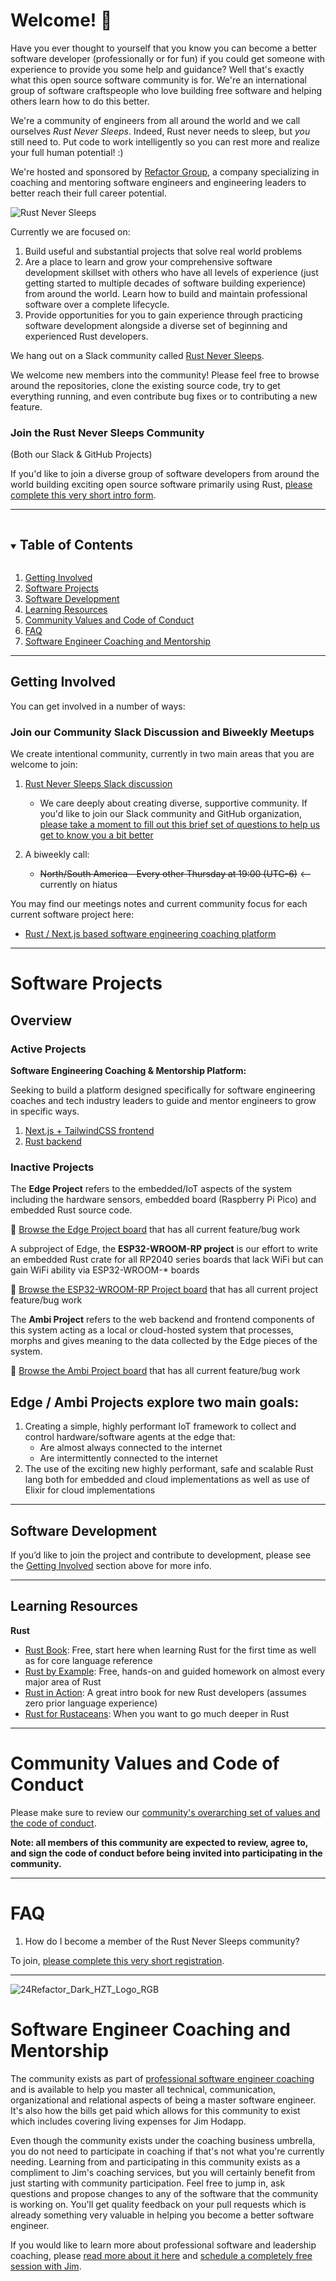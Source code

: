 
# Welcome! 👋

Have you ever thought to yourself that you know you can become a better software developer (professionally or for fun) if you could get
someone with experience to provide you some help and guidance? Well that's exactly what this open source software community is for. We're
an international group of software craftspeople who love building free software and helping others learn how to do this better.

We're a community of engineers from all around the world and we call ourselves _Rust Never Sleeps_. Indeed, Rust never needs to sleep,
but _you_ still need to. Put code to work intelligently so you can rest more and realize your full human potential! :)

We're hosted and sponsored by [Refactor Group](https://refactorgroup.com), a company specializing in coaching
and mentoring software engineers and engineering leaders to better reach their full career potential.

<img src="https://user-images.githubusercontent.com/3219120/176586737-25719582-1b07-4552-a1bd-1e1c6a526a9d.png" alt="Rust Never Sleeps">

Currently we are focused on:

1. Build useful and substantial projects that solve real world problems
2. Are a place to learn and grow your comprehensive software development skillset with others who have all levels of experience (just getting started
to multiple decades of software building experience) from around the world. Learn how to build and maintain professional software over a complete lifecycle.
3. Provide opportunities for you to gain experience through practicing software development alongside a diverse set of beginning and experienced Rust developers.

We hang out on a Slack community called [Rust Never Sleeps](https://rustneversleepshq.slack.com/).

We welcome new members into the community! Please feel free to browse around the repositories, clone the existing source code, try to get everything running,
and even contribute bug fixes or to contributing a new feature.

### Join the Rust Never Sleeps Community
(Both our Slack & GitHub Projects)

If you'd like to join a diverse group of software developers from around the world building
exciting open source software primarily using Rust, [please complete this very short intro form](https://rustneversleeps.wufoo.com/forms/z1x3dy1j0ycafxq/).

***

<!-- TABLE OF CONTENTS -->
<details open="open">
  <summary><h2 style="display: inline-block">Table of Contents</h2></summary>
  <ol>
    <li><a href="#getting-involved">Getting Involved</a></li>
    <li><a href="#software-projects">Software Projects</a></li>
    <li><a href="#software-development">Software Development</a></li>
    <li><a href="#learning-resources">Learning Resources</a></li>
    <li><a href="#community-values-and-code-of-conduct">Community Values and Code of Conduct</a></li>
    <li><a href="#faq">FAQ</a></li>
    <li><a href="#software-engineer-coaching-and-mentorship">Software Engineer Coaching and Mentorship</a></li>
  </ol>
</details>

***

<!-- GETTING INVOLVED -->

## Getting Involved

You can get involved in a number of ways:

### Join our Community Slack Discussion and Biweekly Meetups

We create intentional community, currently in two main areas that you are welcome to join:

1. [Rust Never Sleeps Slack discussion](https://rustneversleepshq.slack.com/)
   * We care deeply about creating diverse, supportive community. If you'd like to join our Slack community and GitHub organization, [please take a moment to fill out this brief set of questions to help us get to know you a bit better](https://rustneversleeps.wufoo.com/forms/z1x3dy1j0ycafxq/)

2. A biweekly call:
   * ~~North/South America - Every other Thursday at 19:00 (UTC-6)~~ <-- currently on hiatus


You may find our meetings notes and current community focus for each current software project here:
 * [Rust / Next.js based software engineering coaching platform](https://github.com/refactor-group/refactor-platform-fe#intro)

***

<!-- SOFTWARE PROJECTS -->

# Software Projects

## Overview

### Active Projects

**Software Engineering Coaching & Mentorship Platform:**

Seeking to build a platform designed specifically for software engineering coaches and tech industry leaders to guide and mentor engineers to grow in specific ways.

1. [Next.js + TailwindCSS frontend](https://github.com/refactor-group/refactor-platform-fe)
2. [Rust backend](https://github.com/refactor-group/refactor-platform-rs)


### Inactive Projects

The __Edge Project__ refers to the embedded/IoT aspects of the system including the hardware sensors, embedded board (Raspberry Pi Pico)
and embedded Rust source code.

👀 [Browse the Edge Project board](https://github.com/orgs/refactor-group/projects/3/views/1) that has all current feature/bug work

A subproject of Edge, the __ESP32-WROOM-RP project__ is our effort to write an embedded Rust crate for all RP2040 series boards that lack WiFi but can gain WiFi ability via ESP32-WROOM-* boards

👀 [Browse the ESP32-WROOM-RP Project board](https://github.com/orgs/refactor-group/projects/5) that has all current project feature/bug work

The __Ambi Project__ refers to the web backend and frontend components of this system acting as a local or cloud-hosted system that
processes, morphs and gives meaning to the data collected by the Edge pieces of the system.

👀 [Browse the Ambi Project board](https://github.com/orgs/refactor-group/projects/1/views/1?layout=board) that
has all current feature/bug work


## Edge / Ambi Projects explore two main goals:

1. Creating a simple, highly performant IoT framework to collect and control hardware/software agents at the edge that:
    * Are almost always connected to the internet
    * Are intermittently connected to the internet
2. The use of the exciting new highly performant, safe and scalable Rust lang both for embedded and cloud implementations as well
  as use of Elixir for cloud implementations

***

<!-- SOFTWARE DEVELOPMENT -->

## Software Development

If you’d like to join the project and contribute to development, please see the [Getting Involved](#getting-involved) section above for more info.

***

<!-- LEARNING RESOURCES -->

## Learning Resources

__Rust__
 * [Rust Book](https://doc.rust-lang.org/book/): Free, start here when learning Rust for the first time as well as for
 core language reference
 * [Rust by Example](https://doc.rust-lang.org/rust-by-example/): Free, hands-on and guided homework on almost every major
 area of Rust
 * [Rust in Action](https://www.manning.com/books/rust-in-action): A great intro book for new Rust developers (assumes zero
 prior language experience)
 * [Rust for Rustaceans](https://nostarch.com/rust-rustaceans): When you want to go much deeper in Rust

***

<!-- COMMUNITY VALUES AND CODE OF CONDUCT -->

# Community Values and Code of Conduct

Please make sure to review our [community's overarching set of values and the code of conduct](./profile/CODE_OF_CONDUCT.md).

__Note: all members of this community are expected to review, agree to, and sign the code of conduct before being invited into participating in the community.__

***

<!-- FAQ -->

# FAQ

1. How do I become a member of the Rust Never Sleeps community?

To join, [please complete this very short registration](https://rustneversleeps.wufoo.com/forms/z1x3dy1j0ycafxq/).

***

<!-- SOFTWARE ENGINEER COACHING AND MENTORSHIP -->


![24Refactor_Dark_HZT_Logo_RGB](https://github.com/user-attachments/assets/976e98d3-a590-435e-90e2-0ecae3ba5acf)

# Software Engineer Coaching and Mentorship

The community exists as part of [professional software engineer coaching](https://www.refactorcoach.com) and is available to help you master all technical, communication, organizational and relational aspects of being a master software engineer. It's also how the bills get paid which allows for this community to exist which includes covering living expenses for Jim Hodapp.

Even though the community exists under the coaching business umbrella, you do not need to participate in coaching if that's not what you're currently needing. Learning from and participating in this community exists as a compliment to Jim's coaching services, but you will certainly benefit from just starting with community participation. Feel free to jump in, ask questions and propose changes to any
of the software that the community is working on. You'll get quality feedback on your pull requests which is already something very valuable in helping you become a better software engineer.

If you would like to learn more about professional software and leadership coaching, please
[read more about it here](https://www.refactorcoach.com/coaching) and [schedule a completely free
session with Jim](https://calendly.com/refactor-coach/30min).

<!--

**Here are some ideas to get you started:**

🙋‍♀️ A short introduction - what is your organization all about?
🌈 Contribution guidelines - how can the community get involved?
👩‍💻 Useful resources - where can the community find your docs? Is there anything else the community should know?
🍿 Fun facts - what does your team eat for breakfast?
🧙 Remember, you can do mighty things with the power of [Markdown](https://docs.github.com/github/writing-on-github/getting-started-with-writing-and-formatting-on-github/basic-writing-and-formatting-syntax)
-->
